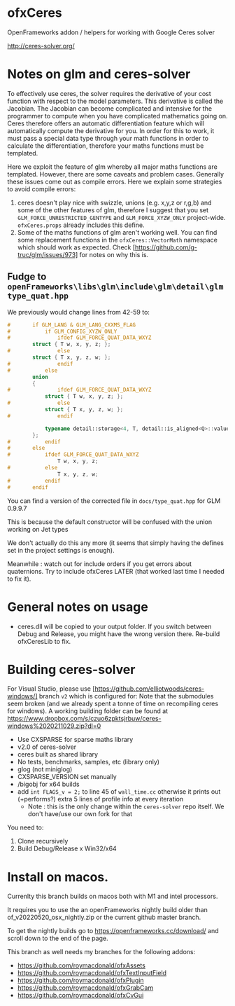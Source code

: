 # ofxCeres

OpenFrameworks addon / helpers for working with Google Ceres solver

http://ceres-solver.org/

# Notes on glm and ceres-solver

To effectively use ceres, the solver requires the derivative of your cost function with respect to the model parameters. This derivative is called the Jacobian. The Jacobian can become complicated and intensive for the programmer to compute when you have complicated mathematics going on. Ceres therefore offers an automatic differentiation feature which will automatically compute the derivative for you. In order for this to work, it must pass a special data type through your math functions in order to calculate the differentiation, therefore your maths functions must be templated.

Here we exploit the feature of glm whereby all major maths functions are templated. However, there are some caveats and problem cases. Generally these issues come out as compile errors. Here we explain some strategies to avoid compile errors:


1. ceres doesn't play nice with swizzle, unions (e.g. x,y,z or r,g,b) and some of the other features of glm, therefore I suggest that you set `GLM_FORCE_UNRESTRICTED_GENTYPE` and `GLM_FORCE_XYZW_ONLY` project-wide. `ofxCeres.props` already includes this define.
2. Some of the maths functions of glm aren't working well. You can find some replacement functions in the `ofxCeres::VectorMath` namespace which should work as expected. Check [https://github.com/g-truc/glm/issues/973] for notes on why this is.

## Fudge to `openFrameworks\libs\glm\include\glm\detail\glmtype_quat.hpp`

We previously would change lines from 42-59 to:

```c++
#		if GLM_LANG & GLM_LANG_CXXMS_FLAG
#			if GLM_CONFIG_XYZW_ONLY
#				ifdef GLM_FORCE_QUAT_DATA_WXYZ
		struct { T w, x, y, z; };
#				else
		struct { T x, y, z, w; };
#				endif
#			else
		union
		{
#				ifdef GLM_FORCE_QUAT_DATA_WXYZ
			struct { T w, x, y, z; };
#				else
			struct { T x, y, z, w; };
#				endif

			typename detail::storage<4, T, detail::is_aligned<Q>::value>::type data;
		};
#			endif
#		else
#			ifdef GLM_FORCE_QUAT_DATA_WXYZ
				T w, x, y, z;
#			else
				T x, y, z, w;
#			endif
#		endif
```

You can find a version of the corrected file in `docs/type_quat.hpp` for GLM 0.9.9.7

This is because the default constructor will be confused with the union working on Jet types

We don't actually do this any more (it seems that simply having the defines set in the project settings is enough).

Meanwhile : watch out for include orders if you get errors about quaternions. Try to include ofxCeres LATER (that worked last time I needed to fix it).

# General notes on usage

* ceres.dll will be copied to your output folder. If you switch between Debug and Release, you might have the wrong version there. Re-build ofxCeresLib to fix.


# Building ceres-solver

For Visual Studio, please use [https://github.com/elliotwoods/ceres-windows/] branch `v2` which is configured for:
Note that the submodules seem broken (and we already spent a tonne of time on recompiling ceres for windows). A working building folder can be found at https://www.dropbox.com/s/czuo6zpktsjrbuw/ceres-windows%2020211029.zip?dl=0

* Use CXSPARSE for sparse maths library
* v2.0 of ceres-solver
* ceres built as shared library
* No tests, benchmarks, samples, etc (library only)
* glog (not miniglog)
* CXSPARSE_VERSION set manually
* /bigobj for x64 builds
* add `int FLAGS_v = 2;` to line 45 of `wall_time.cc` otherwise it prints out (+performs?) extra 5 lines of profile info at every iteration
	* Note : this is the only change within the `ceres-solver` repo itself. We don't have/use our own fork for that

You need to:

1. Clone recursively
2. Build Debug/Release x Win32/x64


# Install on macos.
Currenlty this branch builds on macos both with M1 and intel processors.

It requires you to use the an openFrameworks nightly build older than of_v20220520_osx_nightly.zip or the current github master branch.

To get the nightly builds go to https://openframeworks.cc/download/ and scroll down to the end of the page.

This branch as well needs my branches for the following addons:

* https://github.com/roymacdonald/ofxAssets
* https://github.com/roymacdonald/ofxTextInputField
* https://github.com/roymacdonald/ofxPlugin
* https://github.com/roymacdonald/ofxGrabCam
* https://github.com/roymacdonald/ofxCvGui
